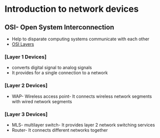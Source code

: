 # Introduction to network devices
## OSI- Open System Interconnection
- Help to disparate computing systems communicate with each other
- [OSI Layers](https://media.licdn.com/dms/image/C4E12AQEReE5piqFEvA/article-cover_image-shrink_720_1280/0/1636366469923?e=2147483647&v=beta&t=2C2wwelF1M_ah9vU-Cs_WRQgivVWM7-vt2pbyVSAUSI)

###  [Layer 1 Devices]
- converts digital signal to analog signals
- It provides for a single connection to a network

###  [Layer 2 Devices]
- WAP- Wireless access point- It connects wireless network segments with wired network segments

###  [Layer 3 Devices]
- MLS- multilayer switch- It provides layer 2 network switching services
- Router- It connects different networks together
